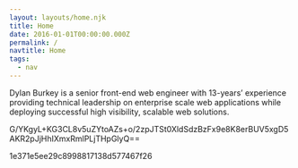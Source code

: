 ```yaml
---
layout: layouts/home.njk
title: Home
date: 2016-01-01T00:00:00.000Z
permalink: /
navtitle: Home
tags:
  - nav
---
```

Dylan Burkey is a senior front-end web engineer with 13-years’ experience providing technical leadership on enterprise scale web applications while deploying successful high visibility, scalable web solutions.

G/YKgyL+KG3CL8v5uZYtoAZs+o/2zpJTSt0XldSdzBzFx9e8K8erBUV5xgD5AKR2pJjHhIXmxRmlPLjTHpGlyQ==


1e371e5ee29c8998817138d577467f26